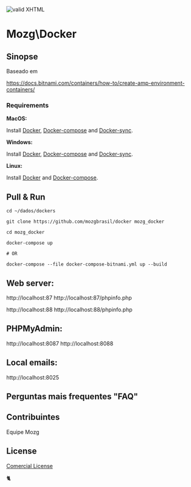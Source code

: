 [checkmark]: https://raw.githubusercontent.com/mozgbrasil/mozgbrasil.github.io/master/assets/images/logos/logo_32_32.png "MOZG"
![valid XHTML][checkmark]

# Mozg\Docker

## Sinopse

Baseado em 

https://docs.bitnami.com/containers/how-to/create-amp-environment-containers/

### Requirements

**MacOS:**

Install [Docker](https://docs.docker.com/docker-for-mac/install/), [Docker-compose](https://docs.docker.com/compose/install/#install-compose) and [Docker-sync](https://github.com/EugenMayer/docker-sync/wiki/docker-sync-on-OSX).

**Windows:**

Install [Docker](https://docs.docker.com/docker-for-windows/install/), [Docker-compose](https://docs.docker.com/compose/install/#install-compose) and [Docker-sync](https://github.com/EugenMayer/docker-sync/wiki/docker-sync-on-Windows).

**Linux:**

Install [Docker](https://docs.docker.com/engine/installation/linux/docker-ce/ubuntu/) and [Docker-compose](https://docs.docker.com/compose/install/#install-compose).

## Pull & Run

    cd ~/dados/dockers

    git clone https://github.com/mozgbrasil/docker mozg_docker

    cd mozg_docker

    docker-compose up

    # OR

    docker-compose --file docker-compose-bitnami.yml up --build

## **Web server:**

http://localhost:87
http://localhost:87/phpinfo.php

http://localhost:88
http://localhost:88/phpinfo.php

## **PHPMyAdmin:** 

http://localhost:8087
http://localhost:8088

## **Local emails:** 

http://localhost:8025

## Perguntas mais frequentes "FAQ"
<!--
#### Util

    -

    docker images && docker images ps && docker ps

    -

    docker-compose down --remove-orphans

    docker-compose up --build

    docker-compose exec --user root bitnami-apache bash

    -

    docker-compose --file docker-compose-bitnami.yml down --remove-orphans

    docker-compose --file docker-compose-bitnami.yml up --build

    docker-compose --file docker-compose-bitnami.yml exec --user root bitnami-apache bash

    docker-compose --file docker-compose-bitnami.yml exec --user root bitnami-fix-php-fpm bash

    docker-compose restart bitnami-php-fpm

    docker-compose restart bitnami-apache

    -








    
    docker network ls && docker network prune && docker service ls

    docker-compose exec php bash

    docker run -it --name phpfpm -v ./app:/app bitnami/php-fpm

    mkdir apache-vhost

    docker rmi -f ebfbbf98d46f

    docker-compose down --remove-orphans

    docker run -it bash

    docker-compose exec --user root mariadb bash
    

#### Build-Start | Re-Build

    cd ~/dados/git/projects/docker

    docker-compose up

    ./start



    docker-compose up -d --build # Re-Build

    docker-compose up --build # Re-Build

#### FIX: privileges image
#### FIX: var/www/.composer/cache/vcs does not exist and could not be created

    cd ~/dados/git/projects/docker

    docker-compose exec --user root apache chown www-data:www-data /var/www/.npm -Rf

    docker-compose exec --user root apache chown www-data:www-data /var/www/.composer -Rf
-->

## Contribuintes

Equipe Mozg

## License

[Comercial License](LICENSE.txt)

:cat2:
